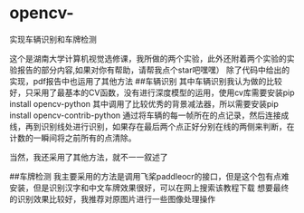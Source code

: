 # opencv-
实现车辆识别和车牌检测

这个是湖南大学计算机视觉选修课，我所做的两个实验，此外还附着两个实验的实验报告的部分内容,如果对你有帮助，请帮我点个star吧嘿嘿）
除了代码中给出的实现，pdf报告中也运用了其他方法
##车辆识别
其中车辆识别我认为做的比较好，只采用了最基本的CV函数，没有进行深度模型的运用，使用cv库需要安装pip install opencv-python
其中调用了比较优秀的背景减法器，所以需要安装pip install opencv-contrib-python
通过将车辆的每一帧所在的点记录，然后连接成线，再到识别线处进行识别，如果存在最后两个点正好分别在线的两侧来判断，在计数的一瞬间将之前所有的点清除。

当然，我还采用了其他方法，就不一一叙述了

##车牌检测
我主要采用的方法是调用飞桨paddleocr的接口，但是这个包有点难安装，但是识别汉字和中文车牌效果很好，可以在网上搜索该教程下载
想要最终的识别效果比较好，我推荐对原图片进行一些图像处理操作